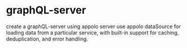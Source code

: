 # graphQL-server
create a graphQL-server using appolo server
use appolo dataSource for loading data from a particular service, with built-in support for caching, deduplication, and error handling.
